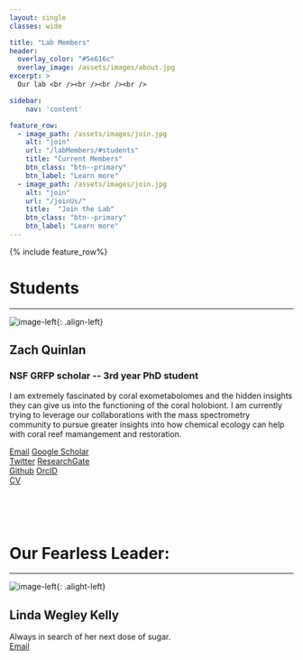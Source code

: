 ```yaml
---
layout: single
classes: wide

title: "Lab Members" 
header:
  overlay_color: "#5e616c"
  overlay_image: /assets/images/about.jpg
excerpt: >
  Our lab <br /><br /><br /><br />

sidebar:
    nav: 'content'

feature_row:
  - image_path: /assets/images/join.jpg
    alt: "join"
    url: "/labMembers/#students"
    title: "Current Members"
    btn_class: "btn--primary"
    btn_label: "Learn more"
  - image_path: /assets/images/join.jpg
    alt: "join"
    url: "/joinUs/"
    title:  "Join the Lab"
    btn_class: "btn--primary"
    btn_label: "Learn more"
---
```

{% include feature_row%}

# Students
*****  

![image-left]({{site.baseurl}}/assets/images/zaq2020.jpg){: .align-left}
## Zach Quinlan
### NSF GRFP scholar -- 3rd year PhD student
I am extremely fascinated by coral exometabolomes and the hidden insights they can give us into the functioning of the coral holobiont. I am currently trying to leverage our collaborations with the mass spectrometry community to pursue greater insights into how chemical ecology can help with coral reef mamangement and restoration.


<a href="mailto:zquinlan@gmail.com"><i class='far fa-envelope'></i> Email</a> 
<a href="https://scholar.google.com/citations?hl=en&user=JWgTkFcAAAAJ"><i class="fab fa-google" style="color:black"></i> Google Scholar</a>  
<a href="https://www.twitter.com/zquinlan"><i class='fab fa-twitter' stlye="color:#1DA1F2"></i> Twitter</a>
<a href="https://www.researchgate.net/profile/zachary-quinlan"><i class="fab fa-researchgate" style="color:#5CC9BB"></i> ResearchGate</a>  
<a href="https://github.com/zquinlan"><i class="fab fa-github" style="color:black"></i> Github</a> 
<a href="https://orcid.org/0000-0002-0351-8927"><i class="fab fa-orcid" style="color:#AECD54"></i> OrcID</a>   
<a href="{{site.baseurl}}/labMembers/cv/Quinlan_CV.pdf"><i class="far fa-file-pdf"></i> CV</a>  


<!-- <br />
<br />
![image-left]({{site.baseurl}}/assets/images/emily2021.jpg){: .align-left}
## Emily Nixon
### 1st year PhD Student


<a href="mailto:@gmail.com"><i class='far fa-envelope'></i> Email</a> 
<a href="https://www.twitter.com/"><i class='fab fa-twitter' stlye="color:#1DA1F2"></i> Twitter</a> 
<a href="https://www.researchgate.net/profile/"><i class="fab fa-researchgate" style="color:#5CC9BB"></i> ResearchGate</a>  
<a href="https://github.com/"><i class="fab fa-github" style="color:black"></i> Github</a> 
<a href="https://orcid.org/"><i class="fab fa-orcid" style="color:#AECD54"></i> OrcID</a> 
<a href="{{site.baseurl}}/labMembers/cv/.pdf"><i class="far fa-file-pdf"></i> CV</a> 
<a href="https://scholar.google.com/"><i class="fab fa-google" style="color:black"></i> Google Scholar</a>

<br />
<br />
![image-left]({{site.baseurl}}/assets/images/catherine2021.jpg){: .align-left}
## Catherine Mullenmeister
### 1st year PhD Student (Co-advised by Dr. Jen Smith)


<a href="mailto:@gmail.com"><i class='far fa-envelope'></i> Email</a> 
<a href="https://www.twitter.com/"><i class='fab fa-twitter' stlye="color:#1DA1F2"></i> Twitter</a> 
<a href="https://www.researchgate.net/profile/"><i class="fab fa-researchgate" style="color:#5CC9BB"></i> ResearchGate</a>  
<a href="https://github.com/"><i class="fab fa-github" style="color:black"></i> Github</a> 
<a href="https://orcid.org/"><i class="fab fa-orcid" style="color:#AECD54"></i> OrcID</a> 
<a href="{{site.baseurl}}/labMembers/cv/.pdf"><i class="far fa-file-pdf"></i> CV</a>  -->

<br />
<br />
<br />




# Our Fearless Leader:
*****  

![image-left]({{site.baseurl}}/assets/images/fearlessLeader.jpg){: .alight-left}
## Linda Wegley Kelly
Always in search of her next dose of sugar.  
<a href="mailto:lwegley@ucsd.edu"><i class='far fa-envelope'></i> Email</a> 
